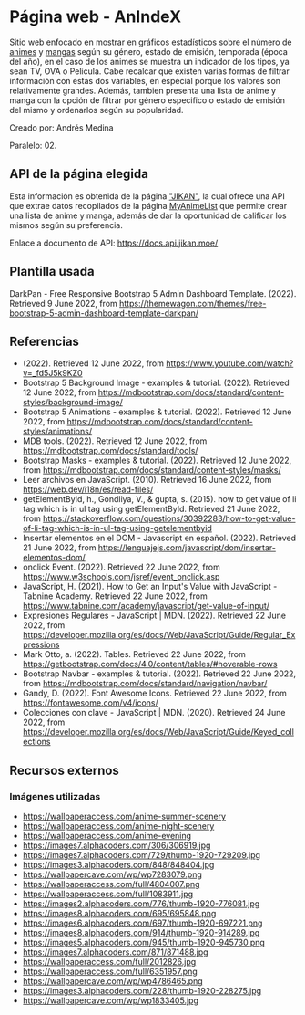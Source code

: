 # Página web - AnIndeX

Sitio web enfocado en mostrar en gráficos estadísticos sobre el número de [animes](https://anime-para-el-kokoro.fandom.com/es/wiki/%C2%BFQue_es_el_anime%3F) y [mangas](https://anime-para-el-kokoro.fandom.com/es/wiki/%C2%BFQu%C3%A9_es_el_manga%3F) según su género, estado de emisión, temporada (época del año), en el caso de los animes se muestra un indicador de los tipos, ya sean TV, OVA o Pelicula. Cabe recalcar que existen varias formas de filtrar información con estas dos variables, en especial porque los valores son relativamente grandes. Además, tambien presenta una lista de anime y manga con la opción de filtrar por género especifico o estado de emisión del mismo y ordenarlos según su popularidad.

Creado por: Andrés Medina

Paralelo: 02.

## API de la página elegida

Esta información es obtenida de la página ["JIKAN"](https://jikan.moe/), la cual ofrece una API que extrae datos recopilados de la página [MyAnimeList](https://myanimelist.net/) que permite crear una lista de anime y manga, además de dar la oportunidad de calificar los mismos según su preferencia.

Enlace a documento de API: https://docs.api.jikan.moe/

## Plantilla usada
DarkPan - Free Responsive Bootstrap 5 Admin Dashboard Template. (2022). Retrieved 9 June 2022, from https://themewagon.com/themes/free-bootstrap-5-admin-dashboard-template-darkpan/

## Referencias
* (2022). Retrieved 12 June 2022, from https://www.youtube.com/watch?v=_fd5J5k9KZ0
* Bootstrap 5 Background Image - examples & tutorial. (2022). Retrieved 12 June 2022, from https://mdbootstrap.com/docs/standard/content-styles/background-image/
* Bootstrap 5 Animations - examples & tutorial. (2022). Retrieved 12 June 2022, from https://mdbootstrap.com/docs/standard/content-styles/animations/
* MDB tools. (2022). Retrieved 12 June 2022, from https://mdbootstrap.com/docs/standard/tools/
* Bootstrap Masks - examples & tutorial. (2022). Retrieved 12 June 2022, from https://mdbootstrap.com/docs/standard/content-styles/masks/
* Leer archivos en JavaScript. (2010). Retrieved 16 June 2022, from https://web.dev/i18n/es/read-files/
* getElementById, h., Gondliya, V., & gupta, s. (2015). how to get value of li tag which is in ul tag using getElementById. Retrieved 21 June 2022, from https://stackoverflow.com/questions/30392283/how-to-get-value-of-li-tag-which-is-in-ul-tag-using-getelementbyid
* Insertar elementos en el DOM - Javascript en español. (2022). Retrieved 21 June 2022, from https://lenguajejs.com/javascript/dom/insertar-elementos-dom/
* onclick Event. (2022). Retrieved 22 June 2022, from https://www.w3schools.com/jsref/event_onclick.asp
* JavaScript, H. (2021). How to Get an Input's Value with JavaScript - Tabnine Academy. Retrieved 22 June 2022, from https://www.tabnine.com/academy/javascript/get-value-of-input/
* Expresiones Regulares - JavaScript | MDN. (2022). Retrieved 22 June 2022, from https://developer.mozilla.org/es/docs/Web/JavaScript/Guide/Regular_Expressions
* Mark Otto, a. (2022). Tables. Retrieved 22 June 2022, from https://getbootstrap.com/docs/4.0/content/tables/#hoverable-rows
* Bootstrap Navbar - examples & tutorial. (2022). Retrieved 22 June 2022, from https://mdbootstrap.com/docs/standard/navigation/navbar/
* Gandy, D. (2022). Font Awesome Icons. Retrieved 22 June 2022, from https://fontawesome.com/v4/icons/
* Colecciones con clave - JavaScript | MDN. (2020). Retrieved 24 June 2022, from https://developer.mozilla.org/es/docs/Web/JavaScript/Guide/Keyed_collections

## Recursos externos

### Imágenes utilizadas

* https://wallpaperaccess.com/anime-summer-scenery
* https://wallpaperaccess.com/anime-night-scenery
* https://wallpaperaccess.com/anime-evening
* https://images7.alphacoders.com/306/306919.jpg
* https://images7.alphacoders.com/729/thumb-1920-729209.jpg
* https://images3.alphacoders.com/848/848404.jpg
* https://wallpapercave.com/wp/wp7283079.png
* https://wallpaperaccess.com/full/4804007.png
* https://wallpaperaccess.com/full/1083911.jpg
* https://images2.alphacoders.com/776/thumb-1920-776081.jpg
* https://images8.alphacoders.com/695/695848.png
* https://images6.alphacoders.com/697/thumb-1920-697221.png
* https://images8.alphacoders.com/914/thumb-1920-914289.jpg
* https://images5.alphacoders.com/945/thumb-1920-945730.png
* https://images7.alphacoders.com/871/871488.jpg
* https://wallpaperaccess.com/full/2012826.jpg
* https://wallpaperaccess.com/full/6351957.png
* https://wallpapercave.com/wp/wp4786465.png
* https://images3.alphacoders.com/228/thumb-1920-228275.jpg
* https://wallpapercave.com/wp/wp1833405.jpg